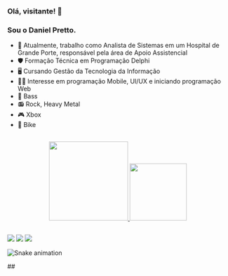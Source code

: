 ### Olá, visitante! 🤘
### Sou o Daniel Pretto.

- 🏥 Atualmente, trabalho como Analista de Sistemas em um Hospital de Grande Porte, responsável pela área de Apoio Assistencial
- 🛡️ Formação Técnica em Programação Delphi
- 🖥️  Cursando Gestão da Tecnologia da Informação
- 🧑‍💻 Interesse em programação Mobile, UI/UX e iniciando programação Web
- 🎸 Bass
- 📻 Rock, Heavy Metal
- 🎮 Xbox
- 🚴 Bike

##

<div align="center">
  <a href="https://github.com/danielpretto"> <img height="180em" src="https://github-readme-stats.vercel.app/api?username=danielpretto&show_icons=true&theme=blue-green&include_all_commits=true&count_private=true"/>
  <img height="130em" src="https://github-readme-stats.vercel.app/api/top-langs/?username=danielpretto&layout=compact&langs_count=7&theme=blue-green"/>
</div>
  
##

<div> 
  <a href="https://instagram.com/danielpretto" target="_blank"><img src="https://img.shields.io/badge/-Instagram-%23E4405F?style=for-the-badge&logo=instagram&logoColor=white" target="_blank"></a>
  <a href="https://www.linkedin.com/in/danielgoncalvesfonseca/" target="_blank"><img src="https://img.shields.io/badge/-LinkedIn-%230077B5?style=for-the-badge&logo=linkedin&logoColor=white" target="_blank"></a> 
  <a href="https://open.spotify.com/playlist/7pcbnhiMU656qVFZaSrnYu?si=55b490a726c34c23" target="_blank"><img src="https://img.shields.io/badge/Spotify-1ED760?&style=for-the-badge&logo=spotify&logoColor=white" target="_blank"></a> 
  
   ![Snake animation](https://github.com/danielpretto/danielpretto/blob/output/github-contribution-grid-snake.svg)
</div>
  ##
